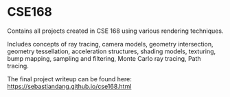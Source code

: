 # CSE168
Contains all projects created in CSE 168 using various rendering techniques. 

<n>
  
Includes concepts of ray tracing, camera models, geometry intersection, geometry tessellation, acceleration structures, shading models, texturing, bump mapping, sampling and filtering, Monte Carlo ray tracing, Path tracing.

The final project writeup can be found here:
https://sebastiandang.github.io/cse168.html
